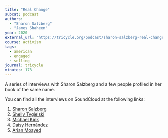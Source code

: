 ```yaml
---
title: "Real Change"
subcat: podcast
authors:
  - "Sharon Salzberg"
  - "James Shaheen"
year: 2020
external_url: "https://tricycle.org/podcast/sharon-salzberg-real-change/"
course: activism
tags:
  - american
  - engaged
  - selling
journal: tricycle
minutes: 173
---
```


A series of interviews with Sharon Salzberg and a few people profiled in her book of the same name.

You can find all the interviews on SoundCloud at the following links:

1. [Sharon Salzberg](https://www.soundcloud.com/tricyclemag/sharon-salzberg-real-change)
1. [Shelly Tygielski](https://www.soundcloud.com/tricyclemag/shelly-tygielski-real-change)
1. [Michael Kink](https://www.soundcloud.com/tricyclemag/michael-kink-real-change)
1. [Daisy Hernández](https://www.soundcloud.com/tricyclemag/daisy-hernandez-real-change)
1. [Arian Moayed](https://www.soundcloud.com/tricyclemag/arian-moayed-real-change)

